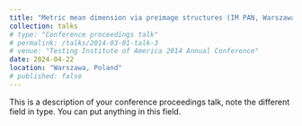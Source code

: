 ```yaml
---
title: "Metric mean dimension via preimage structures (IM PAN, Warszawa, Poland)"
collection: talks
# type: "Conference proceedings talk"
# permalink: /talks/2014-03-01-talk-3
# venue: "Testing Institute of America 2014 Annual Conference"
date: 2024-04-22
location: "Warszawa, Poland"
# published: false
---
```


This is a description of your conference proceedings talk, note the different field in type. You can put anything in this field.
